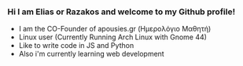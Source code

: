 ### Hi I am Elias or Razakos and welcome to my Github profile!

- I am the CO-Founder of apousies.gr (Ημερολόγιο Μαθητή)
- Linux user (Currently Running Arch Linux with Gnome 44)
- Like to write code in JS and Python
- Also i'm currently learning web development 
<!--
**eliasdion/eliasdion** is a ✨ _special_ ✨ repository because its `README.md` (this file) appears on your GitHub profile.

Here are some ideas to get you started:

- 🔭 I’m currently working on ...
- 🌱 I’m currently learning ...
- 👯 I’m looking to collaborate on ...
- 🤔 I’m looking for help with ...
- 💬 Ask me about ...
- 📫 How to reach me: ...
- 😄 Pronouns: ...
- ⚡ Fun fact: ...
-->
